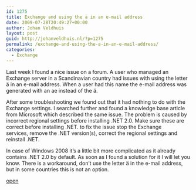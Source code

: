 ```yaml
---
id: 1275
title: Exchange and using the ä in an e-mail address
date: 2009-07-28T20:49:27+00:00
author: Johan Veldhuis
layout: post
guid: http://johanveldhuis.nl/?p=1275
permalink: /exchange-and-using-the-a-in-an-e-mail-address/
categories:
  - Exchange
---
```

Last week I found a nice issue on a forum. A user who managed an Exchange server in a Scandinavian country had issues with using the letter ä in an e-mail address. When a user had this name the e-mail address was generated with an ae instead of the ä.

After some troubleshooting we found out that it had nothing to do with the Exchange settings. I searched further and found a knowledge base article from Microsoft which described the same issue. The problem is caused by incorrect regional settings before installing .NET 2.0. Make sure these are correct before installing .NET. to fix the issue stop the Exchange services, remove the .NET version(s), correct the regional settings and reinstall .NET.

In case of Windows 2008 it&#8217;s a little bit more complicated as it already contains .NET 2.0 by default. As soon as I found a solution for it I will let you know. There is a workaround, don&#8217;t use the letter ä in the e-mail address, but in some countries this is not an option.

<a href="http://support.microsoft.com/kb/948212" target="_blank">open</a>